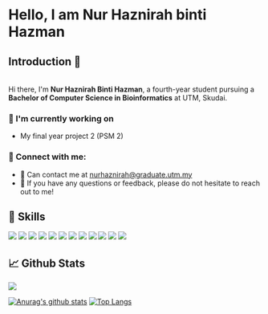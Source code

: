 # Hello, I am Nur Haznirah binti Hazman

## Introduction 👋
</br>
Hi there, I'm <b>Nur Haznirah Binti Hazman</b>, a fourth-year student pursuing a <b>Bachelor of Computer Science in Bioinformatics</b> at UTM, Skudai.

### 🔭 I'm currently working on
* My final year project 2 (PSM 2)

### 🤝 Connect with me:
  
* 📧 Can contact me at [nurhaznirah@graduate.utm.my](mailto:nurhaznirah@graduate.utm.my)</li>
* 💬 If you have any questions or feedback, please do not hesitate to reach out to me!</li>

## 💼 Skills

![](https://img.shields.io/badge/Python-3776AB?style=for-the-badge&logo=python&logoColor=white)
![](https://img.shields.io/badge/HTML-239120?style=for-the-badge&logo=html5&logoColor=white)
![](https://img.shields.io/badge/CSS-239120?&style=for-the-badge&logo=css3&logoColor=white)
![](https://img.shields.io/badge/JavaScript-323330?style=for-the-badge&logo=javascript&logoColor=F7DF1E)
![](https://img.shields.io/badge/C%2B%2B-00599C?style=for-the-badge&logo=c%2B%2B&logoColor=white)
![](https://img.shields.io/badge/Java-ED8B00?style=for-the-badge&logo=openjdk&logoColor=white)
![](https://img.shields.io/badge/PHP-777BB4?style=for-the-badge&logo=php&logoColor=white)
![](https://img.shields.io/badge/Bootstrap-563D7C?style=for-the-badge&logo=bootstrap&logoColor=white)
![](https://img.shields.io/badge/jQuery-0769AD?style=for-the-badge&logo=jquery&logoColor=white)
![](https://img.shields.io/badge/Django-092E20?style=for-the-badge&logo=django&logoColor=white)
![](https://img.shields.io/badge/MongoDB-4EA94B?style=for-the-badge&logo=mongodb&logoColor=white)
![](https://img.shields.io/badge/MySQL-00000F?style=for-the-badge&logo=mysql&logoColor=white)

## 📈 Github Stats
<a href="http://www.github.com/NurHaznirah"><img src="https://github-readme-streak-stats.herokuapp.com/?user=NurHaznirah&stroke=ffffff&background=1c1917&ring=ffffff&fire=ffffff&currStreakNum=ffffff&currStreakLabel=ffffff&sideNums=ffffff&sideLabels=ffffff&dates=ffffff&hide_border=true" /></a>

[![Anurag's github stats](https://github-readme-stats.vercel.app/api?username=NurHaznirah)](https://github.com/NurHaznirah)
[![Top Langs](https://github-readme-stats.vercel.app/api/top-langs/?username=NurHaznirah&layout=compact)](https://github.com/NurHaznirah)

